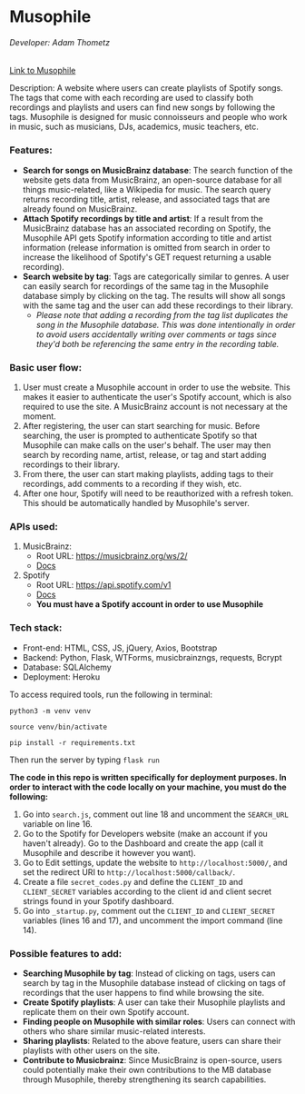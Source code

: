 # Musophile

###### Developer: Adam Thometz

[Link to Musophile](https://musophile.herokuapp.com/) 

Description: A website where users can create playlists of Spotify songs. The tags that come with each recording are used to classify both recordings and playlists and users can find new songs by following the tags. Musophile is designed for music connoisseurs and people who work in music, such as musicians, DJs, academics, music teachers, etc.

### Features:
- **Search for songs on MusicBrainz database**: The search function of the website gets data from MusicBrainz, an open-source database for all things music-related, like a Wikipedia for music. The search query returns recording title, artist, release, and associated tags that are already found on MusicBrainz.
- **Attach Spotify recordings by title and artist**: If a result from the MusicBrainz database has an associated recording on Spotify, the Musophile API gets Spotify information according to title and artist information (release information is omitted from search in order to increase the likelihood of Spotify's GET request returning a usable recording).
- **Search website by tag**: Tags are categorically similar to genres. A user can easily search for recordings of the same tag in the Musophile database simply by clicking on the tag. The results will show all songs with the same tag and the user can add these recordings to their library.
    - *Please note that adding a recording from the tag list duplicates the song in the Musophile database. This was done intentionally in order to avoid users accidentally writing over comments or tags since they'd both be referencing the same entry in the recording table.*
    
### Basic user flow:
1. User must create a Musophile account in order to use the website. This makes it easier to authenticate the user's Spotify account, which is also required to use the site. A MusicBrainz account is not necessary at the moment.
2. After registering, the user can start searching for music. Before searching, the user is prompted to authenticate Spotify so that Musophile can make calls on the user's behalf. The user may then search by recording name, artist, release, or tag and start adding recordings to their library.
3. From there, the user can start making playlists, adding tags to their recordings, add comments to a recording if they wish, etc.
4. After one hour, Spotify will need to be reauthorized with a refresh token. This should be automatically handled by Musophile's server.

### APIs used: 
1. MusicBrainz:
    - Root URL: https://musicbrainz.org/ws/2/
    - [Docs](https://musicbrainz.org/doc/MusicBrainz_API)
2. Spotify
    - Root URL: https://api.spotify.com/v1
    - [Docs](https://developer.spotify.com/documentation/web-api/reference/)
    - **You must have a Spotify account in order to use Musophile**
    
### Tech stack:
- Front-end: HTML, CSS, JS, jQuery, Axios, Bootstrap
- Backend: Python, Flask, WTForms, musicbrainzngs, requests, Bcrypt
- Database: SQLAlchemy
- Deployment: Heroku

To access required tools, run the following in terminal:

`python3 -m venv venv`

`source venv/bin/activate`

`pip install -r requirements.txt`


Then run the server by typing `flask run`

**The code in this repo is written specifically for deployment purposes. In order to interact with the code locally on your machine, you must do the following:**
1. Go into `search.js`, comment out line 18 and uncomment the `SEARCH_URL` variable on line 16.
2. Go to the Spotify for Developers website (make an account if you haven't already). Go to the Dashboard and create the app (call it Musophile and describe it however you want).
3. Go to Edit settings, update the website to `http://localhost:5000/`, and set the redirect URI to `http://localhost:5000/callback/`.
4. Create a file `secret_codes.py` and define the `CLIENT_ID` and `CLIENT_SECRET` variables according to the client id and client secret strings found in your Spotify dashboard.
5. Go into `_startup.py`, comment out the `CLIENT_ID` and `CLIENT_SECRET` variables (lines 16 and 17), and uncomment the import command (line 14).

### Possible features to add:
- **Searching Musophile by tag**: Instead of clicking on tags, users can search by tag in the Musophile database instead of clicking on tags of recordings that the user happens to find while browsing the site.
- **Create Spotify playlists**: A user can take their Musophile playlists and replicate them on their own Spotify account.
- **Finding people on Musophile with similar roles**: Users can connect with others who share similar music-related interests.
- **Sharing playlists**: Related to the above feature, users can share their playlists with other users on the site.
- **Contribute to Musicbrainz**: Since MusicBrainz is open-source, users could potentially make their own contributions to the MB database through Musophile, thereby strengthening its search capabilities.
